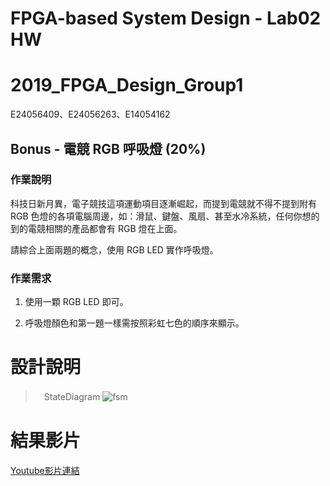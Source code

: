 # FPGA-based System Design - Lab02 HW
# 2019_FPGA_Design_Group1
E24056409、E24056263、E14054162

## Bonus - 電競 RGB 呼吸燈 (20%)

### 作業說明

科技日新月異，電子競技這項運動項目逐漸崛起，而提到電競就不得不提到附有 RGB 色燈的各項電腦周邊，如：滑鼠、鍵盤、風扇、甚至水冷系統，任何你想的到的電競相關的產品都會有 RGB 燈在上面。

請綜合上面兩題的概念，使用 RGB LED 實作呼吸燈。

### 作業需求

1. 使用一顆 RGB LED 即可。

2. 呼吸燈顏色和第一題一樣需按照彩虹七色的順序來顯示。

# 設計說明
>　StateDiagram
![fsm](images/FPGA_Lab02_p2.png)

# 結果影片
[Youtube影片連結](https://youtu.be/aP2kHbCZzTk)

